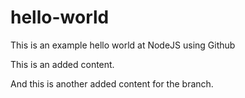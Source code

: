 # hello-world
This is an example hello world at NodeJS using Github

This is an added content.


And this is another added content for the branch.

